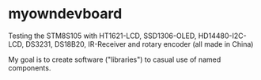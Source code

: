 # myowndevboard
Testing the STM8S105 with HT1621-LCD, SSD1306-OLED, HD14480-I2C-LCD, DS3231, DS18B20, IR-Receiver and rotary encoder (all made in China) 

My goal is to create software ("libraries") to casual use of named components.

